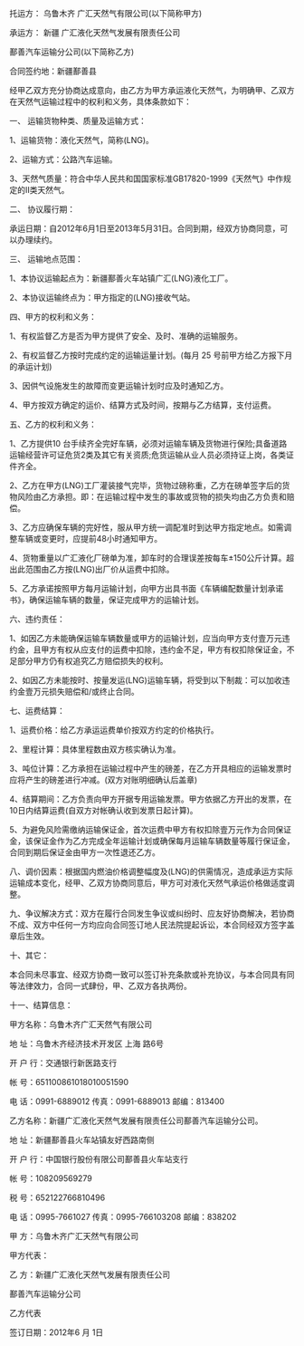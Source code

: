 
 


托运方：
乌鲁木齐
广汇天然气有限公司(以下简称甲方)


承运方：
新疆
广汇液化天然气发展有限责任公司


鄯善汽车运输分公司(以下简称乙方)


合同签约地：新疆鄯善县


经甲乙双方充分协商达成意向，由乙方为甲方承运液化天然气，为明确甲、乙双方在天然气运输过程中的权利和义务，具体条款如下：


一、 运输货物种类、质量及运输方式：


1、运输货物：液化天然气，简称(LNG)。


2、运输方式：公路汽车运输。


3、天然气质量：符合中华人民共和国国家标准GB17820-1999《天然气》中作规定的Ⅱ类天然气。


二、 协议履行期：


承运日期：自2012年6月1日至2013年5月31日。合同到期，经双方协商同意，可以办理续约。


三、 运输地点范围：


1、本协议运输起点为：新疆鄯善火车站镇广汇(LNG)液化工厂。


2、本协议运输终点为：甲方指定的(LNG)接收气站。


四、甲方的权利和义务：


1、有权监督乙方是否为甲方提供了安全、及时、准确的运输服务。


2、有权监督乙方按时完成约定的运输运量计划。(每月 25 号前甲方给乙方报下月的承运计划)


3、因供气设施发生的故障而变更运输计划时应及时通知乙方。


4、甲方按双方确定的运价、结算方式及时间，按期与乙方结算，支付运费。


五、乙方的权利和义务：


1、乙方提供10 台手续齐全完好车辆，必须对运输车辆及货物进行保险;具备道路运输经营许可证危货2类及其它有关资质;危货运输从业人员必须持证上岗，各类证件齐全。


2、乙方在甲方(LNG)工厂灌装接气完毕，货物过磅称重，乙方在磅单签字后的货物风险由乙方承担。即：在运输过程中发生的事故或货物的损失均由乙方负责和赔偿。


3、乙方应确保车辆的完好性，服从甲方统一调配准时到达甲方指定地点。如需调整车辆或变更时，应提前48小时通知甲方。


4、货物重量以广汇液化厂磅单为准，卸车时的合理误差按每车±150公斤计算。超出此范围由乙方按(LNG)出厂价从运费中扣除。


5、乙方承诺按照甲方每月运输计划，向甲方出具书面《车辆编配数量计划承诺书》，确保运输车辆的数量，保证完成甲方的运输计划。


六、违约责任：


1、如因乙方未能确保运输车辆数量或甲方的运输计划，应当向甲方支付壹万元违约金，且甲方有权从应支付的运费中扣除，违约金不足，甲方有权扣除保证金，不足部分甲方仍有权追究乙方赔偿损失的权利。


2、如因乙方未能按时、按量发运(LNG)运输车辆，将受到以下制裁：可以加收违约金壹万元损失赔偿和/或终止合同。


七、运费结算：


1、运费价格：给乙方承运运费单价按双方约定的价格执行。


2、里程计算：具体里程数由双方核实确认为准。


3、吨位计算：乙方承担在运输过程中产生的磅差，在乙方开具相应的运输发票时应将产生的磅差进行冲减。(双方对账明细确认后盖章)


4、结算期间：乙方负责向甲方开据专用运输发票。甲方依据乙方开出的发票，在10日内结算运费(自双方对帐确认收到发票日起计算)。


5、为避免风险需缴纳运输保证金，首次运费中甲方有权扣除壹万元作为合同保证金，该保证金作为乙方完成全年运输计划或确保每月运输车辆数量等履行保证金，合同到期后保证金由甲方一次性退还乙方。


八、调价因素：根据国内燃油价格调整幅度及(LNG)的供需情况，造成承运方实际运输成本变化，经甲、乙双方协商同意后，甲方可对液化天然气承运价格做适度调整。


九、争议解决方式：双方在履行合同发生争议或纠纷时、应友好协商解决，若协商不成、双方中任何一方均应向合同签订地人民法院提起诉讼，本合同经双方签字盖章后生效。


十、其它：


本合同未尽事宜、经双方协商一致可以签订补充条款或补充协议，与本合同具有同等法律效力，合同一式肆份，甲、乙双方各执两份。


十一、结算信息：


甲方名称：乌鲁木齐广汇天然气有限公司


地 址：乌鲁木齐经济技术开发区
上海
路6号


开 户 行：交通银行新医路支行


帐 号：651100861018010051590


电 话：0991-6889012 传真：0991-6889013 邮编：813400


乙方名称：新疆广汇液化天然气发展有限责任公司鄯善汽车运输分公司。


地 址：新疆鄯善县火车站镇友好西路南侧


开 户 行：中国银行股份有限公司鄯善县火车站支行


帐 号：108209569279


税 号：652122766810496


电 话：0995-7661027 传真：0995-766103208 邮编：838202


甲 方：乌鲁木齐广汇天然气有限公司


甲方代表：


乙 方：新疆广汇液化天然气发展有限责任公司


鄯善汽车运输分公司


乙方代表


签订日期：2012年6 月 1日
 


 

 
 
 
 
 
  


  
 

  


  


  
 
 
 
 

